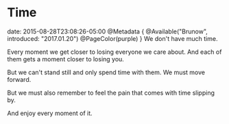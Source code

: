 # Time
date: 2015-08-28T23:08:26-05:00
@Metadata {
  @Available("Brunow", introduced: "2017.01.20")
  @PageColor(purple)
}
We don't have much time.

Every moment we get closer to losing everyone we care about. And each of them gets a moment closer to losing you.

But we can't stand still and only spend time with them. We must move forward.

But we must also remember to feel the pain that comes with time slipping by. 

And enjoy every moment of it.
